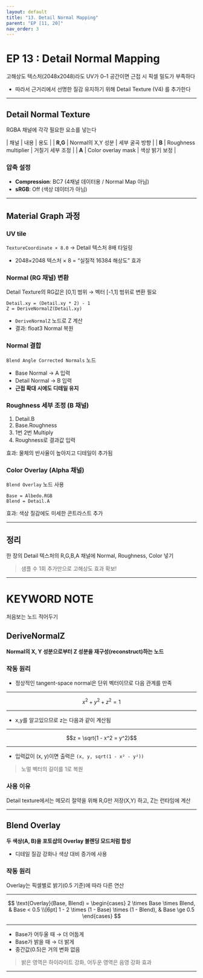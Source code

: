 ```yaml
---
layout: default
title: "13. Detail Normal Mapping"
parent: "EP [11, 20]"
nav_order: 3
---
```


# EP 13 : Detail Normal Mapping
고해상도 텍스처(2048x2048)라도 UV가 0–1 공간이면 근접 시 픽셀 밀도가 부족하다

- 따라서 근거리에서 선명한 질감 유지하기 위해 Detail Texture (V4) 를 추가한다

---

## Detail Normal Texture
RGBA 채널에 각각 필요한 요소를 넣는다

| 채널      | 내용                   | 용도        |
| **R,G** | Normal의 X,Y 성분       | 세부 굴곡 방향  |
| **B**   | Roughness multiplier | 거칠기 세부 조정 |
| **A**   | Color overlay mask   | 색상 밝기 보정  |

### 압축 설정
- **Compression**: BC7 (4채널 데이터용 / Normal Map 아님)
- **sRGB**: Off (색상 데이터가 아님)

---

## Material Graph 과정
### UV tile
`TextureCoordinate × 8.0` → Detail 텍스처 8배 타일링
- 2048×2048 텍스처 × 8 = “실질적 16384 해상도” 효과

### Normal (RG 채널) 변환
Detail Texture의 RG값은 [0,1] 범위 → 벡터 [-1,1] 범위로 변환 필요

```
Detail.xy = (Detail.xy * 2) - 1
Z = DeriveNormalZ(Detail.xy)
```

- `DeriveNormalZ` 노드로 Z 계산
- 결과: float3 Normal 복원

### Normal 결합
`Blend Angle Corrected Normals` 노드
- Base Normal → A 입력
- Detail Normal → B 입력
- **근접 확대 시에도 디테일 유지**

### Roughness 세부 조정 (B 채널)
1. Detail.B
2. Base.Roughness
3. 1번 2번 Multiply
4. Roughness로 결과값 입력

효과: 물체의 반사율이 높아지고 디테일이 추가됨

### Color Overlay (Alpha 채널)
`Blend Overlay` 노드 사용

```
Base = Albedo.RGB
Blend = Detail.A
```

효과: 색상 질감에도 미세한 콘트라스트 추가

---

## 정리
한 장의 Detail 텍스처의 R,G,B,A 채널에 Normal, Roughness, Color 넣기

> 샘플 수 1회 추가만으로 고해상도 효과 확보!

---

# KEYWORD NOTE
처음보는 노드 적어두기

## DeriveNormalZ
**Normal의 X, Y 성분으로부터 Z 성분을 재구성(reconstruct)하는 노드**

### 작동 원리

- 정상적인 tangent-space normal은 단위 벡터이므로 다음 관계를 만족

---

$$x^2 + y^2 + z^2 = 1$$

---

- x,y를 알고있으므로 z는 다음과 같이 계산됨

---

$$z = \sqrt{1 - x^2 = y^2}$$

---

- 입력값이 (x, y)이면 출력은 `(x, y, sqrt(1 - x² - y²))`
> 노멀 벡터의 길이를 1로 복원

### 사용 이유
Detail texture에서는 메모리 절약을 위해 R,G만 저장(X,Y) 하고, Z는 런타임에 계산

---

## Blend Overlay
**두 색상(A, B)을 포토샵의 Overlay 블렌딩 모드처럼 합성**

- 디테일 질감 강화나 색상 대비 증가에 사용

### 작동 원리
Overlay는 픽셀별로 밝기(0.5 기준)에 따라 다른 연산

---

$$
\text{Overlay}(Base, Blend) =
\begin{cases}
2 \times Base \times Blend, & Base < 0.5 \\[6pt]
1 - 2 \times (1 - Base) \times (1 - Blend), & Base \ge 0.5
\end{cases}
$$

---

- Base가 어두울 때 → 더 어둡게
- Base가 밝을 때 → 더 밝게
- 중간값(0.5)은 거의 변화 없음

> 밝은 영역은 하이라이트 강화, 어두운 영역은 음영 강화 효과

---

